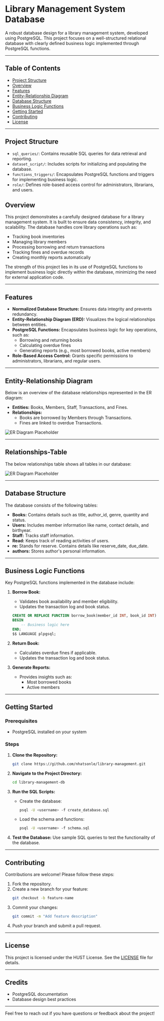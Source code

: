 # Library Management System Database

A robust database design for a library management system, developed using PostgreSQL. This project focuses on a well-structured relational database with clearly defined business logic implemented through PostgreSQL functions.

---

## Table of Contents
- [Project Structure](#project-structure)
- [Overview](#overview)
- [Features](#features)
- [Entity-Relationship Diagram](#entity-relationship-diagram)
- [Database Structure](#database-structure)
- [Business Logic Functions](#business-logic-functions)
- [Getting Started](#getting-started)
- [Contributing](#contributing)
- [License](#license)

---

## Project Structure
- `sql_queries/`: Contains reusable SQL queries for data retrieval and reporting.
- `dataset_script/`: Includes scripts for initializing and populating the database.
- `functions_triggers/`: Encapsulates PostgreSQL functions and triggers for implementing business logic.
- `role/`: Defines role-based access control for administrators, librarians, and users.


## Overview
This project demonstrates a carefully designed database for a library management system. It is built to ensure data consistency, integrity, and scalability. The database handles core library operations such as:
- Tracking book inventories
- Managing library members
- Processing borrowing and return transactions
- Tracking fines and overdue records
- Creating monthly reports automatically

The strength of this project lies in its use of PostgreSQL functions to implement business logic directly within the database, minimizing the need for external application code.

---

## Features
- **Normalized Database Structure:** Ensures data integrity and prevents redundancy.
- **Entity-Relationship Diagram (ERD):** Visualizes the logical relationships between entities.
- **PostgreSQL Functions:** Encapsulates business logic for key operations, such as:
  - Borrowing and returning books
  - Calculating overdue fines
  - Generating reports (e.g., most borrowed books, active members)
- **Role-Based Access Control:** Grants specific permissions to administrators, librarians, and regular users.

---

## Entity-Relationship Diagram
Below is an overview of the database relationships represented in the ER diagram:

- **Entities:** Books, Members, Staff, Transactions, and Fines.
- **Relationships:**
  - Books are borrowed by Members through Transactions.
  - Fines are linked to overdue Transactions.

![ER Diagram Placeholder](./er_diagram.png)

---

## Relationships-Table
The below relationships table shows all tables in our database:
 
![ER Diagram Placeholder](./relationships_table.png)

---

## Database Structure
The database consists of the following tables:

- **Books:** Contains details such as title, author_id, genre, quantity and status.
- **Users:** Includes member information like name, contact details, and birthyear.
- **Staff:** Tracks staff information.
- **Read:** Keeps track of reading activities of users.
- **re:** Stands for reserve. Contains details like reserve_date, due_date.
- **authors:** Stores author's personal information.

---

## Business Logic Functions
Key PostgreSQL functions implemented in the database include:

1. **Borrow Book:**
   - Validates book availability and member eligibility.
   - Updates the transaction log and book status.

   ```sql
   CREATE OR REPLACE FUNCTION borrow_book(member_id INT, book_id INT) RETURNS VOID AS $$
   BEGIN
       -- Business logic here
   END;
   $$ LANGUAGE plpgsql;
   ```

2. **Return Book:**
   - Calculates overdue fines if applicable.
   - Updates the transaction log and book status.

3. **Generate Reports:**
   - Provides insights such as:
     - Most borrowed books
     - Active members

---

## Getting Started
### Prerequisites
- PostgreSQL installed on your system

### Steps
1. **Clone the Repository:**
   ```bash
   git clone https://github.com/nhatsonle/library-management.git
   ```

2. **Navigate to the Project Directory:**
   ```bash
   cd library-management-db
   ```

3. **Run the SQL Scripts:**
   - Create the database:
     ```bash
     psql -U <username> -f create_database.sql
     ```
   - Load the schema and functions:
     ```bash
     psql -U <username> -f schema.sql
     ```

4. **Test the Database:**
   Use sample SQL queries to test the functionality of the database.

---

## Contributing
Contributions are welcome! Please follow these steps:
1. Fork the repository.
2. Create a new branch for your feature:
   ```bash
   git checkout -b feature-name
   ```
3. Commit your changes:
   ```bash
   git commit -m "Add feature description"
   ```
4. Push your branch and submit a pull request.

---

## License
This project is licensed under the HUST License. See the [LICENSE](LICENSE) file for details.

---

## Credits
- PostgreSQL documentation
- Database design best practices

---

Feel free to reach out if you have questions or feedback about the project!

